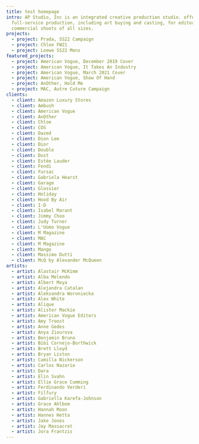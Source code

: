 ```yaml
---
title: test homepage
intro: AP Studio, Inc is an integrated creative production studio. offering
  full-service production, including art buying and casting, for editorial and
  commercial shoots of all sizes.
projects:
  - project: Prada, SS22 Campaign
  - project: Chloe FW21
  - project: Loewe SS22 Mens
featured_projects:
  - project: American Vogue, December 2019 Cover
  - project: American Vogue, It Takes An Industry
  - project: American Vogue, March 2021 Cover
  - project: American Vogue, Show Of Hand
  - project: AnOther, Hold Me
  - project: MAC, Autre Cuture Campaign
clients:
  - client: Amazon Luxury Stores
  - client: Ambush
  - client: American Vogue
  - client: AnOther
  - client: Chloe
  - client: COS
  - client: Dazed
  - client: Dion Lee
  - client: Dior
  - client: Double
  - client: Dust
  - client: Estée Lauder
  - client: Fendi
  - client: Fursac
  - client: Gabriela Hearst
  - client: Garage
  - client: Glossier
  - client: Holiday
  - client: Hood By Air
  - client: I-D
  - client: Isabel Marant
  - client: Jimmy Choo
  - client: Judy Turner
  - client: L'Uomo Vogue
  - client: M Magazine
  - client: MAC
  - client: M Magazine
  - client: Mango
  - client: Massimo Dutti
  - client: McQ by Alexander McQueen
artists:
  - artist: Alastair McKimm
  - artist: Alba Melendo
  - artist: Albert Moya
  - artist: Alejandra Catalan
  - artist: Aleksandra Woroniecka
  - artist: Alex White
  - artist: Alique
  - artist: Alister Mackie
  - artist: American Vogue Editors
  - artist: Amy Troost
  - artist: Anne Gedes
  - artist: Anya Ziourova
  - artist: Benjamin Bruno
  - artist: Bibi Cornejo-Borthwick
  - artist: Brett Lloyd
  - artist: Bryan Liston
  - artist: Camilla Nickerson
  - artist: Carlos Nazario
  - artist: Dara
  - artist: Elin Svahn
  - artist: Ellie Grace Cumming
  - artist: Ferdinando Verderi
  - artist: Filfury
  - artist: Gabriella Karefa-Johnson
  - artist: Grace Ahlbom
  - artist: Hannah Moon
  - artist: Hannes Hetta
  - artist: Jake Jones
  - artist: Jay Massacret
  - artist: Jora Frantzis
---
```

